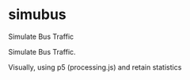 # simubus
Simulate Bus Traffic

Simulate Bus Traffic.

Visually, using p5 (processing.js) and retain statistics

